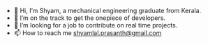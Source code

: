 - 👋 Hi, I’m Shyam, a mechanical engineering graduate from Kerala.
- 👀 I’m on the track to get the onepiece of developers.
- 💞️ I’m looking for a job to contribute on real time projects.
- 📫 How to reach me shyamlal.prasanth@gmail.com

<!---
shyamlalkp/shyamlalkp is a ✨ special ✨ repository because its `README.md` (this file) appears on your GitHub profile.
You can click the Preview link to take a look at your changes.
--->
